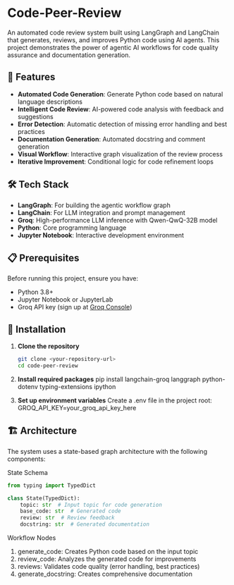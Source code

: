 # Code-Peer-Review

An automated code review system built using LangGraph and LangChain that generates, reviews, and improves Python code using AI agents. This project demonstrates the power of agentic AI workflows for code quality assurance and documentation generation.

## 🌟 Features

- **Automated Code Generation**: Generate Python code based on natural language descriptions
- **Intelligent Code Review**: AI-powered code analysis with feedback and suggestions
- **Error Detection**: Automatic detection of missing error handling and best practices
- **Documentation Generation**: Automated docstring and comment generation
- **Visual Workflow**: Interactive graph visualization of the review process
- **Iterative Improvement**: Conditional logic for code refinement loops

## 🛠️ Tech Stack

- **LangGraph**: For building the agentic workflow graph
- **LangChain**: For LLM integration and prompt management
- **Groq**: High-performance LLM inference with Qwen-QwQ-32B model
- **Python**: Core programming language
- **Jupyter Notebook**: Interactive development environment

## 📋 Prerequisites

Before running this project, ensure you have:

- Python 3.8+
- Jupyter Notebook or JupyterLab
- Groq API key (sign up at [Groq Console](https://console.groq.com/))

## 🚀 Installation

1. **Clone the repository**
   ```bash
   git clone <your-repository-url>
   cd code-peer-review

2. **Install required packages**
pip install langchain-groq langgraph python-dotenv typing-extensions ipython

3. **Set up environment variables**
 Create a .env file in the project root: GROQ_API_KEY=your_groq_api_key_here

## 🏗️ Architecture
The system uses a state-based graph architecture with the following components:

State Schema
```python
from typing import TypedDict

class State(TypedDict):
    topic: str  # Input topic for code generation
    base_code: str  # Generated code
    review: str  # Review feedback
    docstring: str  # Generated documentation
```

Workflow Nodes

1. generate_code: Creates Python code based on the input topic
2. review_code: Analyzes the generated code for improvements
3. reviews: Validates code quality (error handling, best practices)
4. generate_docstring: Creates comprehensive documentation


